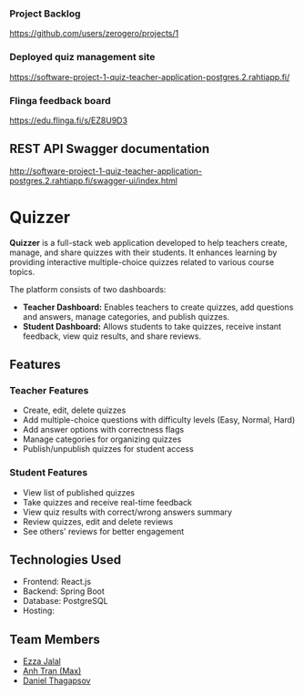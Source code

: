 ### Project Backlog
https://github.com/users/zerogero/projects/1

### Deployed quiz management site
https://software-project-1-quiz-teacher-application-postgres.2.rahtiapp.fi/

### Flinga feedback board
https://edu.flinga.fi/s/EZ8U9D3

## REST API Swagger documentation
http://software-project-1-quiz-teacher-application-postgres.2.rahtiapp.fi/swagger-ui/index.html

# Quizzer

**Quizzer** is a full-stack web application developed to help teachers create, manage, and share quizzes with their students. It enhances learning by providing interactive multiple-choice quizzes related to various course topics.

The platform consists of two dashboards:
- **Teacher Dashboard:** Enables teachers to create quizzes, add questions and answers, manage categories, and publish quizzes.
- **Student Dashboard:** Allows students to take quizzes, receive instant feedback, view quiz results, and share reviews.

## Features

### Teacher Features
- Create, edit, delete quizzes
- Add multiple-choice questions with difficulty levels (Easy, Normal, Hard)
- Add answer options with correctness flags
- Manage categories for organizing quizzes
- Publish/unpublish quizzes for student access

### Student Features
- View list of published quizzes
- Take quizzes and receive real-time feedback
- View quiz results with correct/wrong answers summary
- Review quizzes, edit and delete reviews
- See others' reviews for better engagement

## Technologies Used
- Frontend: React.js
- Backend: Spring Boot
- Database: PostgreSQL
- Hosting: 

## Team Members
- [Ezza Jalal](https://github.com/EzzaJalal)
- [Anh Tran (Max)](https://github.com/Max-AnhTran)
- [Daniel Thagapsov](https://github.com/zerogero)

